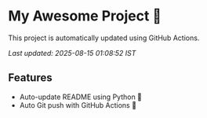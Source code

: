 # My Awesome Project 🚀

This project is automatically updated using GitHub Actions.

_Last updated: 2025-08-15 01:08:52 IST_

## Features
- Auto-update README using Python 🐍
- Auto Git push with GitHub Actions 🤖

